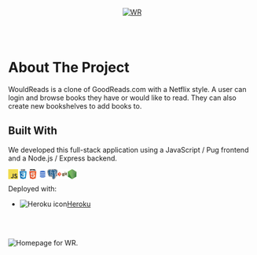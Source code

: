 <!-- [![Live Link][live-link-shield]][live-link-url]
[![LinkedIn][linkedin-shield]][linkedin-url] -->

<p align="center">
  <a target="_blank" href="https://wouldreadz.herokuapp.com/">
    <img src="public/images/WouldReadsIMG.jpg" alt="WR" height="180">
  </a>
</p>

<br /><br />

# About The Project
WouldReads is a clone of GoodReads.com with a Netflix style. A user can login and browse books they have or would like to read. They can also create new bookshelves to add books to.


## Built With
We developed this full-stack application using a JavaScript / Pug frontend and a Node.js / Express backend.

<img align="left" height="20" src="https://raw.githubusercontent.com/github/explore/80688e429a7d4ef2fca1e82350fe8e3517d3494d/topics/javascript/javascript.png">
<img align="left" height="20" src="https://raw.githubusercontent.com/github/explore/80688e429a7d4ef2fca1e82350fe8e3517d3494d/topics/css/css.png">
<img align="left" height="20" src="https://raw.githubusercontent.com/github/explore/80688e429a7d4ef2fca1e82350fe8e3517d3494d/topics/html/html.png">
<img align="left" height="20" src="https://raw.githubusercontent.com/github/explore/80688e429a7d4ef2fca1e82350fe8e3517d3494d/topics/sql/sql.png">
<img align="left" height="20" src="https://raw.githubusercontent.com/github/explore/80688e429a7d4ef2fca1e82350fe8e3517d3494d/topics/postgresql/postgresql.png">
<img align="left" height="20" src="https://raw.githubusercontent.com/github/explore/80688e429a7d4ef2fca1e82350fe8e3517d3494d/topics/git/git.png">
<img align="left" height="20" src="https://raw.githubusercontent.com/github/explore/80688e429a7d4ef2fca1e82350fe8e3517d3494d/topics/nodejs/nodejs.png">


<br />



Deployed with:
* [<img alt="Heroku icon" src="https://img.icons8.com/color/452/heroku.png" align="left" height="20">](https://www.heroku.com/) [Heroku](https://www.heroku.com/)


<br /><br />


![Homepage for WR.](https://i.gyazo.com/3b7585ba65a6126fa1113bc6b717bfc2.png)




[live-link-shield]: https://img.shields.io/badge/-LiveLink-red?style=for-the-badge&logo=red
[live-link-url]: https://wouldreadz.herokuapp.com/

[linkedin-shield]: https://img.shields.io/badge/-LinkedIn-red.svg?style=for-the-badge&logo=linkedin&colorB=red
[linkedin-url]: https://www.linkedin.com/in/andrea-jackson1/
